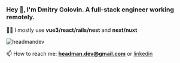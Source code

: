 
<h3>Hey 👋, I'm Dmitry Golovin. A full-stack engineer working remotely. </h3>  
  
👨‍💻 I mostly use **vue3/react/rails/nest** and **next/nuxt**   


<p><img align="center" src="https://github-readme-stats.vercel.app/api/top-langs?username=headmandev&show_icons=true&locale=en&layout=compact" alt="headmandev" />
</p>    


📫 How to reach me: **headman.dev@gmail.com**  or [linkedin](https://linkedin.com/in/dmitry-golovin-headmandev)  
